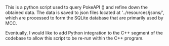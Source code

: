 This is a python script used to query PokeAPI () and refine down the obtained data. 
The data is saved to json files located at '../resources/jsons/', which are processed to form
the SQLite database that are primarily used by MCC.

Eventually, I would like to add Python integration to the C++ segment of the codebase to allow
this script to be re-run within the C++ program.
